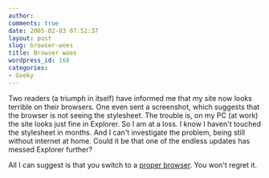 ```yaml
---
author:
comments: true
date: 2005-02-03 07:52:37
layout: post
slug: browser-woes
title: Browser woes
wordpress_id: 168
categories:
- Geeky
---
```


Two readers (a triumph in itself) have informed me that my site now looks terrible on their browsers. One even sent a screenshot, which suggests that the browser is not seeing the stylesheet. The trouble is, on my PC (at work) the site looks just fine in Explorer. So I am at a loss. I know I haven't touched the stylesheet in months. And I can't investigate the problem, being still without internet at home. Could it be that one of the endless updates has messed Explorer further?

All I can suggest is that you switch to a [proper browser](http://www.mozilla.org/products/firefox/). You won't regret it.
